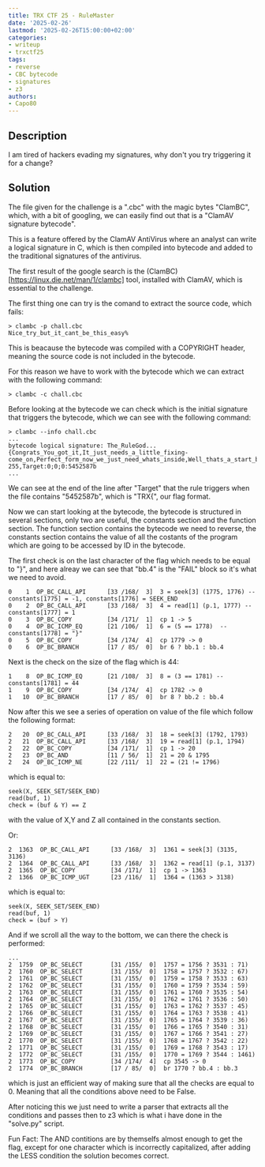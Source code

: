 ```yaml
---
title: TRX CTF 25 - RuleMaster
date: '2025-02-26'
lastmod: '2025-02-26T15:00:00+02:00'
categories:
- writeup
- trxctf25
tags:
- reverse
- CBC bytecode
- signatures
- z3
authors:
- Capo80
---
```


## Description

I am tired of hackers evading my signatures, why don't you try triggering it for a change?

## Solution

The file given for the challenge is a ".cbc" with the magic bytes "ClamBC", which, with a bit of googling, we can easily find out that is a "ClamAV signature bytecode".

This is a feature offered by the ClamAV AntiVirus where an analyst can write a logical signature in C, which is then compiled into bytecode and added to the traditional signatures of the antivirus.

The first result of the google search is the (ClamBC)[https://linux.die.net/man/1/clambc] tool, installed with ClamAV, which is essential to the challenge.

The first thing one can try is the comand to extract the source code, which fails:
```
> clambc -p chall.cbc
Nice_try_but_it_cant_be_this_easy%
```

This is beacause the bytecode was compiled with a COPYRIGHT header, meaning the source code is not included in the bytecode.

For this reason we have to work with the bytecode which we can extract with the following command:
```
> clambc -c chall.cbc
```

Before looking at the bytecode we can check which is the initial signature that triggers the bytecode, which we can see with the following command:
```
> clambc --info chall.cbc
...
bytecode logical signature: The_RuleGod...{Congrats_You_got_it,It_just_needs_a_little_fixing-come_on,Perfect_form_now_we_just_need_whats_inside,Well_thats_a_start_but_its_not_quite_it_yet,You_read_the_CTF_rules_i_like_that};Engine:56-255,Target:0;0;0:5452587b
...
```

We can see at the end of the line after "Target" that the rule triggers when the file contains "5452587b", which is "TRX{", our flag format.

Now we can start looking at the bytecode, the bytecode is structured in several sections, only two are useful, the constants section and the function section. The function section contains the bytecode we need to reverse, the constants section contains the value of all the costants of the program which are going to be accessed by ID in the bytecode.

The first check is on the last character of the flag which needs to be equal to "}", and here alreay we can see that "bb.4" is the "FAIL" block so it's what we need to avoid.
```
0    1  OP_BC_CALL_API      [33 /168/  3]  3 = seek[3] (1775, 1776) -- constants[1775] = -1, constants[1776] = SEEK_END
0    2  OP_BC_CALL_API      [33 /168/  3]  4 = read[1] (p.1, 1777) -- constants[1777] = 1
0    3  OP_BC_COPY          [34 /171/  1]  cp 1 -> 5
0    4  OP_BC_ICMP_EQ       [21 /106/  1]  6 = (5 == 1778)  -- constants[1778] = "}"
0    5  OP_BC_COPY          [34 /174/  4]  cp 1779 -> 0
0    6  OP_BC_BRANCH        [17 / 85/  0]  br 6 ? bb.1 : bb.4
```

Next is the check on the size of the flag which is 44:
```
1    8  OP_BC_ICMP_EQ       [21 /108/  3]  8 = (3 == 1781) -- constants[1781] = 44
1    9  OP_BC_COPY          [34 /174/  4]  cp 1782 -> 0
1   10  OP_BC_BRANCH        [17 / 85/  0]  br 8 ? bb.2 : bb.4
```

Now after this we see a series of operation on value of the file which follow the following format:
```
2   20  OP_BC_CALL_API      [33 /168/  3]  18 = seek[3] (1792, 1793)
2   21  OP_BC_CALL_API      [33 /168/  3]  19 = read[1] (p.1, 1794)
2   22  OP_BC_COPY          [34 /171/  1]  cp 1 -> 20
2   23  OP_BC_AND           [11 / 56/  1]  21 = 20 & 1795
2   24  OP_BC_ICMP_NE       [22 /111/  1]  22 = (21 != 1796)
```
which is equal to:
```
seek(X, SEEK_SET/SEEK_END)
read(buf, 1)
check = (buf & Y) == Z
```
with the value of X,Y and Z all contained in the constants section.

Or:
```
2  1363  OP_BC_CALL_API      [33 /168/  3]  1361 = seek[3] (3135, 3136)
2  1364  OP_BC_CALL_API      [33 /168/  3]  1362 = read[1] (p.1, 3137)
2  1365  OP_BC_COPY          [34 /171/  1]  cp 1 -> 1363
2  1366  OP_BC_ICMP_UGT      [23 /116/  1]  1364 = (1363 > 3138)
```
which is equal to:
```
seek(X, SEEK_SET/SEEK_END)
read(buf, 1)
check = (buf > Y)
```

And if we scroll all the way to the bottom, we can there the check is performed:
```
...
2  1759  OP_BC_SELECT        [31 /155/  0]  1757 = 1756 ? 3531 : 71)
2  1760  OP_BC_SELECT        [31 /155/  0]  1758 = 1757 ? 3532 : 67)
2  1761  OP_BC_SELECT        [31 /155/  0]  1759 = 1758 ? 3533 : 63)
2  1762  OP_BC_SELECT        [31 /155/  0]  1760 = 1759 ? 3534 : 59)
2  1763  OP_BC_SELECT        [31 /155/  0]  1761 = 1760 ? 3535 : 54)
2  1764  OP_BC_SELECT        [31 /155/  0]  1762 = 1761 ? 3536 : 50)
2  1765  OP_BC_SELECT        [31 /155/  0]  1763 = 1762 ? 3537 : 45)
2  1766  OP_BC_SELECT        [31 /155/  0]  1764 = 1763 ? 3538 : 41)
2  1767  OP_BC_SELECT        [31 /155/  0]  1765 = 1764 ? 3539 : 36)
2  1768  OP_BC_SELECT        [31 /155/  0]  1766 = 1765 ? 3540 : 31)
2  1769  OP_BC_SELECT        [31 /155/  0]  1767 = 1766 ? 3541 : 27)
2  1770  OP_BC_SELECT        [31 /155/  0]  1768 = 1767 ? 3542 : 22)
2  1771  OP_BC_SELECT        [31 /155/  0]  1769 = 1768 ? 3543 : 17)
2  1772  OP_BC_SELECT        [31 /155/  0]  1770 = 1769 ? 3544 : 1461)
2  1773  OP_BC_COPY          [34 /174/  4]  cp 3545 -> 0
2  1774  OP_BC_BRANCH        [17 / 85/  0]  br 1770 ? bb.4 : bb.3
```
which is just an efficient way of making sure that all the checks are equal to 0. Meaning that all the conditions above need to be False.

After noticing this we just need to write a parser that extracts all the conditions and passes then to z3 which is what i have done in the "solve.py" script.


Fun Fact: The AND contitions are by themselfs almost enough to get the flag, except for one character which is incorrectly capitalized, after adding the LESS condition the solution becomes correct.


